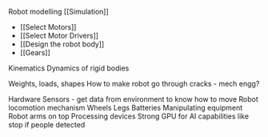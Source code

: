 Robot modelling
[[Simulation]]
* [[Select Motors]]
* [[Select Motor Drivers]]
* [[Design the robot body]]
* [[Gears]]

Kinematics
Dynamics of rigid bodies

Weights, loads, shapes
How to make robot go through cracks - mech engg?

Hardware
Sensors - get data from environment to know how to move
Robot locomotion mechanism
Wheels
Legs
Batteries
Manipulating equipment
Robot arms on top
Processing devices
Strong GPU for AI capabilities like stop if people detected